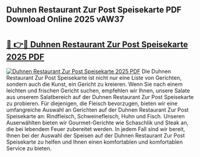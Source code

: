 ## Duhnen Restaurant Zur Post Speisekarte PDF Download Online 2025 vAW37

# <h2><a href="http://gc7ukwe.nevu.top/?p=Duhnen+Restaurant+Zur+Post+Speisekarte">🔗 👉🔴 Duhnen Restaurant Zur Post Speisekarte 2025 PDF</a></h2>

[![Duhnen Restaurant Zur Post Speisekarte 2025 PDF](https://i.imgur.com/dBaPXMq.png)](http://gc7ukwe.nevu.top/?p=Duhnen+Restaurant+Zur+Post+Speisekarte)
Die Duhnen Restaurant Zur Post Speisekarte ist nicht nur eine Liste von Gerichten, sondern auch die Kunst, ein Gericht zu kreieren. Wenn Sie nach einem leichten und frischen Gericht suchen, empfehlen wir Ihnen, unsere Salate aus unserem Salatbereich auf der Duhnen Restaurant Zur Post Speisekarte zu probieren. Für diejenigen, die Fleisch bevorzugen, bieten wir eine umfangreiche Auswahl an Gerichten auf der Duhnen Restaurant Zur Post Speisekarte an: Rindfleisch, Schweinefleisch, Huhn und Fisch. Unseren Auserwählten bieten wir Gourmet-Gerichte wie Schaschlik und Steak an, die bei lebendem Feuer zubereitet werden. In jedem Fall sind wir bereit, Ihnen bei der Auswahl der Speisen auf der Duhnen Restaurant Zur Post Speisekarte zu helfen und Ihnen einen komfortablen und komfortablen Service zu bieten.
